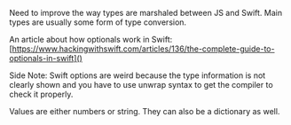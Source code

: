 Need to improve the way types are marshaled between JS and Swift. Main types are usually some form of type conversion.

An article about how optionals work in Swift: [https://www.hackingwithswift.com/articles/136/the-complete-guide-to-optionals-in-swift]()

Side Note: Swift options are weird because the type information is not clearly shown and you have to use unwrap syntax to get the compiler to check it properly. 

Values are either numbers or string. They can also be a dictionary as well.

